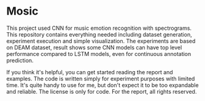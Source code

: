 # Mosic

This project used CNN for music emotion recognition with spectrograms.
This repository contains everything needed including dataset generation,
experiment execution and simple visualization. 
The experiments are based on DEAM dataset, result shows some CNN
models can have top level performance compared to LSTM models,
even for continuous annotation prediction.

If you think it's helpful, you can get started reading the report and
examples. The code is written simply for experiment purposes with 
limited time. It's quite handy to use for me, but don't expect it
to be too expandable and reliable. The license is only for code. 
For the report, all rights reserved.
